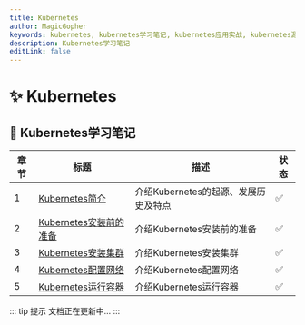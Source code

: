 ```yaml
---
title: Kubernetes
author: MagicGopher
keywords: kubernetes, kubernetes学习笔记, kubernetes应用实战, kubernetes源码解析
description: Kubernetes学习笔记
editLink: false
---
```


# ✨ Kubernetes

## 🎯 Kubernetes学习笔记

| 章节 | 标题 | 描述 | 状态 |
| --- | --- | --- | --- |
| 1 | [Kubernetes简介](./01-Kubernetes学习笔记/01-Kubernetes简介.md) | 介绍Kubernetes的起源、发展历史及特点 | ✅ |
| 2 | [Kubernetes安装前的准备](./01-Kubernetes学习笔记/02-Kubernetes安装前的准备.md) | 介绍Kubernetes安装前的准备 | ✅ |
| 3 | [Kubernetes安装集群](./01-Kubernetes学习笔记/03-Kubernetes安装集群.md) | 介绍Kubernetes安装集群 | ✅ |
| 4 | [Kubernetes配置网络](./01-Kubernetes学习笔记/04-Kubernetes配置网络.md) | 介绍Kubernetes配置网络 | ✅ |
| 5 | [Kubernetes运行容器](./01-Kubernetes学习笔记/05-Kubernetes运行容器.md) | 介绍Kubernetes运行容器 | ✅ |

::: tip 提示
文档正在更新中...
:::